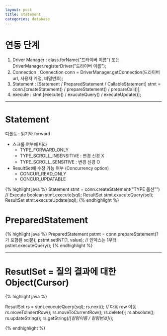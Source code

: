 ```yaml
---
layout: post
title: statement
categories: database
---
```

# 연동 단계
1. Driver Manager : class.forName("드라이버 이름") 또는 DriverManager.registerDriver("드라이버 이름");
2. Connection : Connection conn = DriverManager.getConnection(드라이버 url, 사용자 계정, 비밀번호);
3. Statement : [Statement / PreparedStatement / CallableStatement] stmt = conn.[createStatement() / prepareStatement() / prepareCall()];
4. execute  : stmt.[execute() / exucuteQuery() / executeUpdate()];
---
# Statement
디폴트 : 읽기와 forward
 + 스크롤 여부에 따라
    - TYPE_FORWARD_ONLY
    - TYPE_SCROLL_INSENSITIVE : 변경 신경 X
    - TYPE_SCROLL_SENSITIVE  : 변경 신경 O
 + ResultSet에 수정 가능 여부 (Concurrency option)
    - CONCUR_READ_ONLY
    - CONCUR_UPDATABLE

{% highlight java %}
  Statement stmt = conn.createStatement("TYPE 옵션"")
 // Execute
  boolean stmt.execute(sql);
  ResultSet stmt.exucuteQuery(sql);
  ResultSet stmt.executeUpdate(sql);
 {% endhighlight %}


# PreparedStatement
{% highlight java %}
PreparedStatement pstmt = conn.prepareStatement(?가 포함된 sql문);
pstmt.setINT(1, value); // 인덱스는 1부터
pstmt.executeQuery();
{% endhighlight %}

---
# ResutlSet = 질의 결과에 대한 Object(Cursor)

{% highlight java %}

ResutlSet rs = stmt.exucuteQuery(sql);
rs.next(); // 다음 row 이동
rs.moveToInsertRow();
rs.moveToCurrentRow();
rs.delete();
rs.absolute();
rs.updateString();
rs.getString(/*[칼럼이름 / 칼럼번호]*/);

{% endhighlight %}
